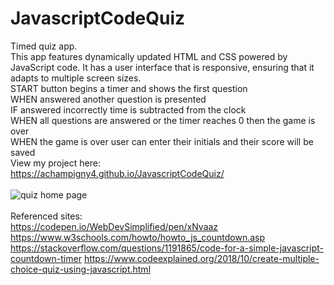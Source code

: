 # JavascriptCodeQuiz
Timed quiz app.
<br>
This app features dynamically updated HTML and CSS powered by JavaScript code. It has a user interface that is responsive, ensuring that it adapts to multiple screen sizes.
<br>
START button begins a timer and shows the first question
<br>
WHEN answered another question is presented
<br>
IF answered incorrectly time is subtracted from the clock
<br>
WHEN all questions are answered or the timer reaches 0 then the game is over
<br>
WHEN the game is over user can enter their initials and their score will be saved
<br>
View my project here:
<br>
https://achampigny4.github.io/JavascriptCodeQuiz/
<br><br>
<img src="../JavascriptCodeQuiz/assets/screenShot.png" alt="quiz home page"></img>
<br><br>
Referenced sites:
<br>
https://codepen.io/WebDevSimplified/pen/xNvaaz
https://www.w3schools.com/howto/howto_js_countdown.asp
https://stackoverflow.com/questions/1191865/code-for-a-simple-javascript-countdown-timer
https://www.codeexplained.org/2018/10/create-multiple-choice-quiz-using-javascript.html